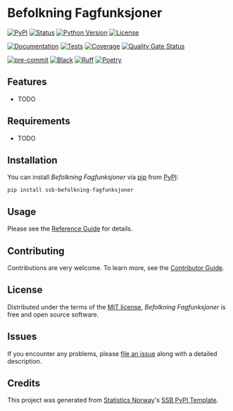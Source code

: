 # Befolkning Fagfunksjoner

[![PyPI](https://img.shields.io/pypi/v/ssb-befolkning-fagfunksjoner.svg)][pypi status]
[![Status](https://img.shields.io/pypi/status/ssb-befolkning-fagfunksjoner.svg)][pypi status]
[![Python Version](https://img.shields.io/pypi/pyversions/ssb-befolkning-fagfunksjoner)][pypi status]
[![License](https://img.shields.io/pypi/l/ssb-befolkning-fagfunksjoner)][license]

[![Documentation](https://github.com/statisticsnorway/ssb-befolkning-fagfunksjoner/actions/workflows/docs.yml/badge.svg)][documentation]
[![Tests](https://github.com/statisticsnorway/ssb-befolkning-fagfunksjoner/actions/workflows/tests.yml/badge.svg)][tests]
[![Coverage](https://sonarcloud.io/api/project_badges/measure?project=statisticsnorway_ssb-befolkning-fagfunksjoner&metric=coverage)][sonarcov]
[![Quality Gate Status](https://sonarcloud.io/api/project_badges/measure?project=statisticsnorway_ssb-befolkning-fagfunksjoner&metric=alert_status)][sonarquality]

[![pre-commit](https://img.shields.io/badge/pre--commit-enabled-brightgreen?logo=pre-commit&logoColor=white)][pre-commit]
[![Black](https://img.shields.io/badge/code%20style-black-000000.svg)][black]
[![Ruff](https://img.shields.io/endpoint?url=https://raw.githubusercontent.com/astral-sh/ruff/main/assets/badge/v2.json)](https://github.com/astral-sh/ruff)
[![Poetry](https://img.shields.io/endpoint?url=https://python-poetry.org/badge/v0.json)][poetry]

[pypi status]: https://pypi.org/project/ssb-befolkning-fagfunksjoner/
[documentation]: https://statisticsnorway.github.io/ssb-befolkning-fagfunksjoner
[tests]: https://github.com/statisticsnorway/ssb-befolkning-fagfunksjoner/actions?workflow=Tests
[sonarcov]: https://sonarcloud.io/summary/overall?id=statisticsnorway_ssb-befolkning-fagfunksjoner
[sonarquality]: https://sonarcloud.io/summary/overall?id=statisticsnorway_ssb-befolkning-fagfunksjoner
[pre-commit]: https://github.com/pre-commit/pre-commit
[black]: https://github.com/psf/black
[poetry]: https://python-poetry.org/

## Features

- TODO

## Requirements

- TODO

## Installation

You can install _Befolkning Fagfunksjoner_ via [pip] from [PyPI]:

```console
pip install ssb-befolkning-fagfunksjoner
```

## Usage

Please see the [Reference Guide] for details.

## Contributing

Contributions are very welcome.
To learn more, see the [Contributor Guide].

## License

Distributed under the terms of the [MIT license][license],
_Befolkning Fagfunksjoner_ is free and open source software.

## Issues

If you encounter any problems,
please [file an issue] along with a detailed description.

## Credits

This project was generated from [Statistics Norway]'s [SSB PyPI Template].

[statistics norway]: https://www.ssb.no/en
[pypi]: https://pypi.org/
[ssb pypi template]: https://github.com/statisticsnorway/ssb-pypitemplate
[file an issue]: https://github.com/statisticsnorway/ssb-befolkning-fagfunksjoner/issues
[pip]: https://pip.pypa.io/

<!-- github-only -->

[license]: https://github.com/statisticsnorway/ssb-befolkning-fagfunksjoner/blob/main/LICENSE
[contributor guide]: https://github.com/statisticsnorway/ssb-befolkning-fagfunksjoner/blob/main/CONTRIBUTING.md
[reference guide]: https://statisticsnorway.github.io/ssb-befolkning-fagfunksjoner/reference.html
